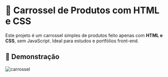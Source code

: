 # 🛒 Carrossel de Produtos com HTML e CSS

Este projeto é um carrossel simples de produtos feito apenas com **HTML e CSS**, sem JavaScript. Ideal para estudos e portfólios front-end.

## 🎥 Demonstração

![carrossel](https://github.com/user-attachments/assets/d32df862-d9e3-4989-b035-b87cb058d11c)

